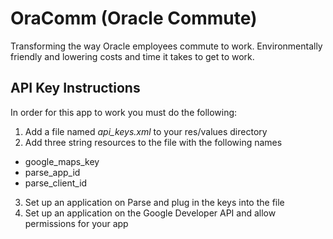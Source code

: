 # OraComm (Oracle Commute)
Transforming the way Oracle employees commute to work.
Environmentally friendly and lowering costs and time it takes to get to work.

## API Key Instructions
In order for this app to work you must do the following:

1. Add a file named _api_keys.xml_ to your res/values directory
2. Add three string resources to the file with the following names
  - google_maps_key
  - parse_app_id
  - parse_client_id
3. Set up an application on Parse and plug in the keys into the file
4. Set up an application on the Google Developer API and allow permissions for your app
